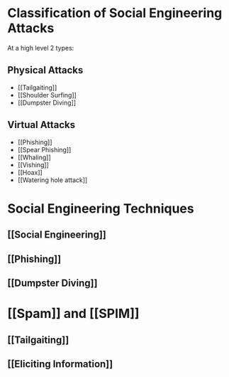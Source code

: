 # Classification of Social Engineering Attacks

At a high level 2 types:
## Physical Attacks
- [[Tailgaiting]]
- [[Shoulder Surfing]]
- [[Dumpster Diving]]
## Virtual Attacks
- [[Phishing]]
- [[Spear Phishing]]
- [[Whaling]]
- [[Vishing]]
- [[Hoax]]
- [[Watering hole attack]]
# Social Engineering Techniques
## [[Social Engineering]]
## [[Phishing]]
## [[Dumpster Diving]]

# [[Spam]] and [[SPIM]]
## [[Tailgaiting]]

## [[Eliciting Information]]